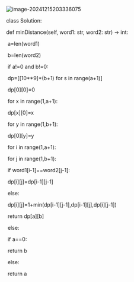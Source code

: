 ![image-20241215203336075](C:\Users\宋铠仁\AppData\Roaming\Typora\typora-user-images\image-20241215203336075.png)

class Solution:

  def minDistance(self, word1: str, word2: str) -> int:

​    a=len(word1)

​    b=len(word2)

​    if a!=0 and b!=0:

​      dp=[[10**9]*(b+1) for s in range(a+1)]

​      dp[0][0]=0

​      for x in range(1,a+1):

​        dp[x][0]=x

​      for y in range(1,b+1):

​        dp[0][y]=y

​      for i in range(1,a+1):

​        for j in range(1,b+1):

​          if word1[i-1]==word2[j-1]:

​            dp[i][j]=dp[i-1][j-1]

​          else:

​            dp[i][j]=1+min(dp[i-1][j-1],dp[i-1][j],dp[i][j-1])

​      return dp[a][b]

​    else:

​      if a==0:

​        return b

​      else:

​        return a